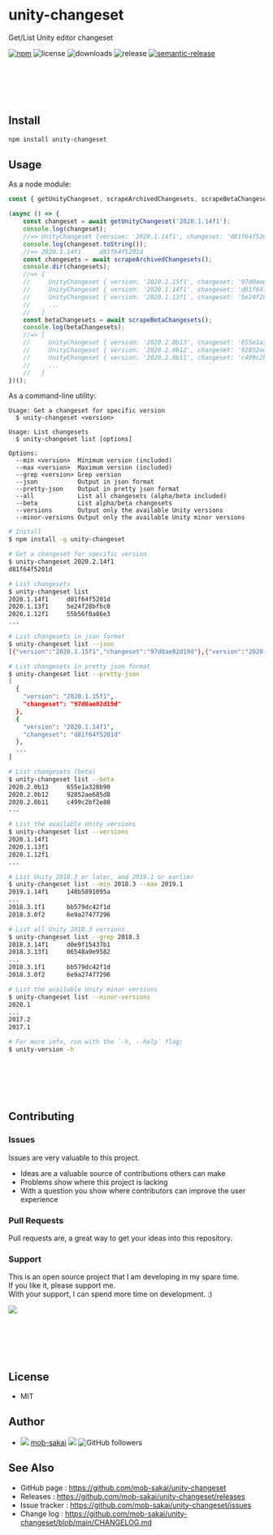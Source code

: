 unity-changeset
===

Get/List Unity editor changeset

[![npm](https://img.shields.io/npm/v/unity-changeset)](https://www.npmjs.com/package/unity-changeset)
![license](https://img.shields.io/npm/l/unity-changeset)
![downloads](https://img.shields.io/npm/dy/unity-changeset)
![release](https://github.com/mob-sakai/unity-changeset/workflows/release/badge.svg)
[![semantic-release](https://img.shields.io/badge/%20%20%F0%9F%93%A6%F0%9F%9A%80-semantic--release-e10079.svg)](https://github.com/semantic-release/semantic-release)

<br><br><br><br>

## Install

```sh
npm install unity-changeset
```

## Usage

As a node module:

```js
const { getUnityChangeset, scrapeArchivedChangesets, scrapeBetaChangesets } = require('unity-changeset');

(async () => {
    const changeset = await getUnityChangeset('2020.1.14f1');
    console.log(changeset);
    //=> UnityChangeset {version: '2020.1.14f1', changeset: 'd81f64f5201d'}
    console.log(changeset.toString());
    //=> 2020.1.14f1     d81f64f5201d
    const changesets = await scrapeArchivedChangesets();
    console.dir(changesets);
    //=> [
    //     UnityChangeset { version: '2020.1.15f1', changeset: '97d0ae02d19d' },
    //     UnityChangeset { version: '2020.1.14f1', changeset: 'd81f64f5201d' },
    //     UnityChangeset { version: '2020.1.13f1', changeset: '5e24f28bfbc0' },
    //     ...
    //   ]
    const betaChangesets = await scrapeBetaChangesets();
    console.log(betaChangesets);
    //=> [
    //     UnityChangeset { version: '2020.2.0b13', changeset: '655e1a328b90' },
    //     UnityChangeset { version: '2020.2.0b12', changeset: '92852ae685d8' },
    //     UnityChangeset { version: '2020.2.0b11', changeset: 'c499c2bf2e80' },
    //     ...
    //   ]
})();
```

As a command-line utility:

```
Usage: Get a changeset for specific version
  $ unity-changeset <version>

Usage: List changesets
  $ unity-changeset list [options]

Options:
  --min <version>  Minimum version (included)
  --max <version>  Maximum version (included)
  --grep <version> Grep version
  --json           Output in json format
  --pretty-json    Output in pretty json format
  --all            List all changesets (alpha/beta included)
  --beta           List alpha/beta changesets
  --versions       Output only the available Unity versions
  --minor-versions Output only the available Unity minor versions
```

```sh
# Install
$ npm install -g unity-changeset

# Get a changeset for specific version
$ unity-changeset 2020.2.14f1
d81f64f5201d

# List changesets
$ unity-changeset list
2020.1.14f1     d81f64f5201d
2020.1.13f1     5e24f28bfbc0
2020.1.12f1     55b56f0a86e3
...

# List changesets in json format
$ unity-changeset list --json
[{"version":"2020.1.15f1","changeset":"97d0ae02d19d"},{"version":"2020.1.14f1","changeset":"d81f64f5201d"},...]

# List changesets in pretty json format
$ unity-changeset list --pretty-json
[
  {
    "version": "2020.1.15f1",
    "changeset": "97d0ae02d19d"
  },
  {
    "version": "2020.1.14f1",
    "changeset": "d81f64f5201d"
  },
  ...
]

# List changesets (beta)
$ unity-changeset list --beta
2020.2.0b13     655e1a328b90
2020.2.0b12     92852ae685d8
2020.2.0b11     c499c2bf2e80
...

# List the available Unity versions
$ unity-changeset list --versions
2020.1.14f1
2020.1.13f1
2020.1.12f1
...

# List Unity 2018.3 or later, and 2019.1 or earlier
$ unity-changeset list --min 2018.3 --max 2019.1
2019.1.14f1     148b5891095a
...
2018.3.1f1	    bb579dc42f1d
2018.3.0f2	    6e9a27477296

# List all Unity 2018.3 versions
$ unity-changeset list --grep 2018.3
2018.3.14f1     d0e9f15437b1
2018.3.13f1     06548a9e9582
...
2018.3.1f1	    bb579dc42f1d
2018.3.0f2	    6e9a27477296

# List the available Unity minor versions
$ unity-changeset list --minor-versions
2020.1
...
2017.2
2017.1

# For more info, run with the `-h, --help` flag:
$ unity-version -h
```

<br><br><br><br>

## Contributing

### Issues

Issues are very valuable to this project.

- Ideas are a valuable source of contributions others can make
- Problems show where this project is lacking
- With a question you show where contributors can improve the user experience

### Pull Requests

Pull requests are, a great way to get your ideas into this repository.  

### Support

This is an open source project that I am developing in my spare time.  
If you like it, please support me.  
With your support, I can spend more time on development. :)

[![](https://user-images.githubusercontent.com/12690315/66942881-03686280-f085-11e9-9586-fc0b6011029f.png)](https://github.com/users/mob-sakai/sponsorship)

<br><br><br><br>

## License

* MIT

## Author

* ![](https://user-images.githubusercontent.com/12690315/96986908-434a0b80-155d-11eb-8275-85138ab90afa.png) [mob-sakai](https://github.com/mob-sakai) [![](https://img.shields.io/twitter/follow/mob_sakai.svg?label=Follow&style=social)](https://twitter.com/intent/follow?screen_name=mob_sakai) ![GitHub followers](https://img.shields.io/github/followers/mob-sakai?style=social)

## See Also

* GitHub page : https://github.com/mob-sakai/unity-changeset
* Releases : https://github.com/mob-sakai/unity-changeset/releases
* Issue tracker : https://github.com/mob-sakai/unity-changeset/issues
* Change log : https://github.com/mob-sakai/unity-changeset/blob/main/CHANGELOG.md
